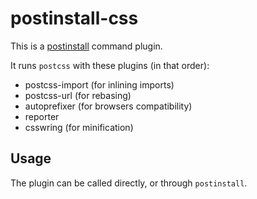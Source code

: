 postinstall-css
===============

This is a [postinstall](http://github.com/kapouer/postintall) command plugin.

It runs `postcss` with these plugins (in that order):
- postcss-import (for inlining imports)
- postcss-url (for rebasing)
- autoprefixer (for browsers compatibility)
- reporter
- csswring (for minification)


Usage
-----

The plugin can be called directly, or through `postinstall`.

